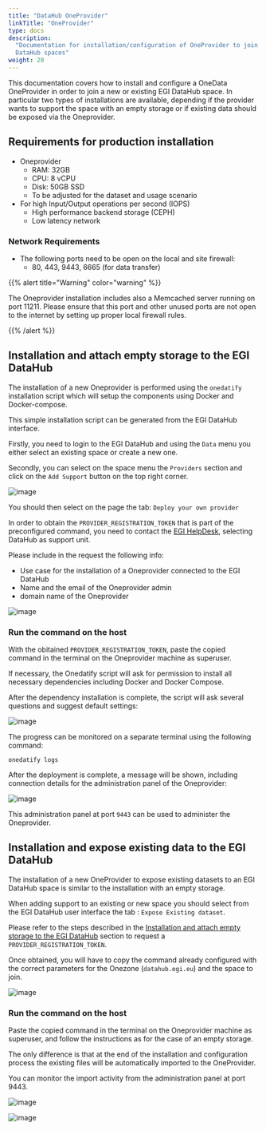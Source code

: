 ```yaml
---
title: "DataHub OneProvider"
linkTitle: "OneProvider"
type: docs
description:
  "Documentation for installation/configuration of OneProvider to join EGI
  DataHub spaces"
weight: 20
---
```


This documentation covers how to install and configure a OneData OneProvider in
order to join a new or existing EGI DataHub space. In particular two types of
installations are available, depending if the provider wants to support the
space with an empty storage or if existing data should be exposed via the
Oneprovider.

## Requirements for production installation

- Oneprovider
  - RAM: 32GB
  - CPU: 8 vCPU
  - Disk: 50GB SSD
  - To be adjusted for the dataset and usage scenario
- For high Input/Output operations per second (IOPS)
  - High performance backend storage (CEPH)
  - Low latency network

### Network Requirements

- The following ports need to be open on the local and site firewall:
  - 80, 443, 9443, 6665 (for data transfer)

{{% alert title="Warning" color="warning" %}}

The Oneprovider installation includes also a Memcached server running on
port 11211. Please ensure that this port and other unused ports are not open to
the internet by setting up proper local firewall rules.

{{% /alert %}}

## Installation and attach empty storage to the EGI DataHub

The installation of a new Oneprovider is performed using the `onedatify`
installation script which will setup the components using Docker and
Docker-compose.

This simple installation script can be generated from the EGI DataHub interface.

Firstly, you need to login to the EGI DataHub and using the `Data` menu you
either select an existing space or create a new one.

Secondly, you can select on the space menu the `Providers` section and click on
the `Add Support` button on the top right corner.

![image](add-support-oneprovider.png)

You should then select on the page the tab: `Deploy your own provider`

In order to obtain the `PROVIDER_REGISTRATION_TOKEN` that is part of the 
preconfigured command, you need to contact the [EGI
HelpDesk](https://ggus.eu/?mode=ticket_submit), selecting DataHub as support unit.

Please include in the request the following info:
- Use case for the installation of a Oneprovider connected to the EGI DataHub
- Name and the email of the Oneprovider admin
- domain name of the Oneprovider

![image](onedatify-oneprovider.png)

### Run the command on the host

With the obitained `PROVIDER_REGISTRATION_TOKEN`,  paste the copied command 
in the terminal on the Oneprovider machine as superuser.

If necessary, the Onedatify script will ask for permission to install all
necessary dependencies including Docker and Docker Compose.

After the dependency installation is complete, the script will ask several
questions and suggest default settings:

![image](onedatify_step_1.png)

The progress can be monitored on a separate terminal using the following
command:

```shell
onedatify logs
```

After the deployment is complete, a message will be shown, including connection
details for the administration panel of the Oneprovider:

![image](onedatify_step_5.png)

This administration panel at port `9443` can be used to administer the
Oneprovider.

## Installation and expose existing data to the EGI DataHub

The installation of a new OneProvider to expose existing datasets to an EGI
DataHub space is similar to the installation with an empty storage.

When adding support to an existing or new space you should select from the EGI
DataHub user interface the tab : `Expose Existing dataset`.
 
Please refer to the steps described in the [Installation and attach empty
storage to the EGI DataHub](#installation-and-attach-empty-storage-to-the-egi-datahub) 
section to request a `PROVIDER_REGISTRATION_TOKEN`.

Once obtained, you will have to copy the command already configured with the 
correct parameters for the Onezone (`datahub.egi.eu`) and the space to join.

![image](onedatify-oneprovider-expose.png)

### Run the command on the host

Paste the copied command in the terminal on the Oneprovider machine as
superuser, and follow the instructions as for the case of an empty storage.

The only difference is that at the end of the installation and configuration
process the existing files will be automatically imported to the OneProvider.

You can monitor the import activity from the administration panel at port 9443.

![image](onedatify_step_6.png)

![image](onedata-logo.png)
